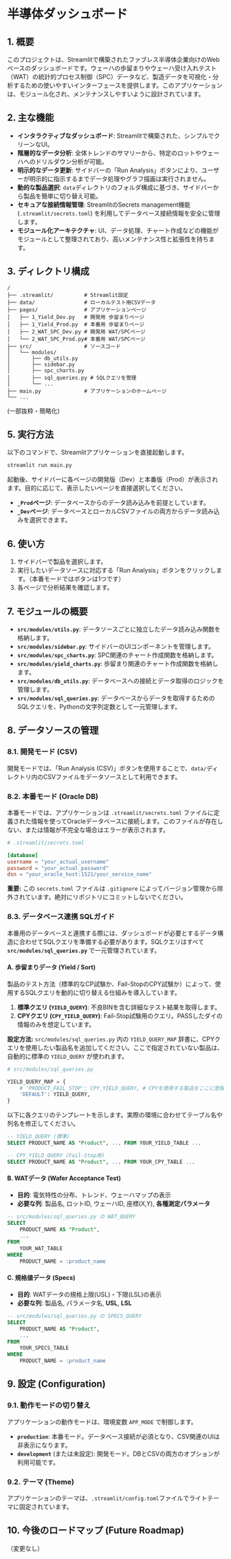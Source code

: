 # 半導体ダッシュボード

## 1. 概要

このプロジェクトは、Streamlitで構築されたファブレス半導体企業向けのWebベースのダッシュボードです。ウェーハの歩留まりやウェーハ受け入れテスト（WAT）の統計的プロセス制御（SPC）データなど、製造データを可視化・分析するための使いやすいインターフェースを提供します。このアプリケーションは、モジュール化され、メンテナンスしやすいように設計されています。

## 2. 主な機能

*   **インタラクティブなダッシュボード**: Streamlitで構築された、シンプルでクリーンなUI。
*   **階層的なデータ分析**: 全体トレンドのサマリーから、特定のロットやウェーハへのドリルダウン分析が可能。
*   **明示的なデータ更新**: サイドバーの「Run Analysis」ボタンにより、ユーザーが明示的に指示するまでデータ処理やグラフ描画は実行されません。
*   **動的な製品選択**: `data`ディレクトリのフォルダ構成に基づき、サイドバーから製品を簡単に切り替え可能。
*   **セキュアな接続情報管理**: StreamlitのSecrets management機能 (`.streamlit/secrets.toml`) を利用してデータベース接続情報を安全に管理します。
*   **モジュール化アーキテクチャ**: UI、データ処理、チャート作成などの機能がモジュールとして整理されており、高いメンテナンス性と拡張性を持ちます。

## 3. ディレクトリ構成

```
/
├── .streamlit/          # Streamlit設定
├── data/                # ローカルテスト用CSVデータ
├── pages/               # アプリケーションページ
│   ├── 1_Yield_Dev.py   # 開発用 歩留まりページ
│   ├── 1_Yield_Prod.py  # 本番用 歩留まりページ
│   ├── 2_WAT_SPC_Dev.py # 開発用 WAT/SPCページ
│   └── 2_WAT_SPC_Prod.py# 本番用 WAT/SPCページ
├── src/                 # ソースコード
│   └── modules/
│       ├── db_utils.py
│       ├── sidebar.py
│       ├── spc_charts.py
│       ├── sql_queries.py # SQLクエリを管理
│       └── ...
├── main.py              # アプリケーションのホームページ
└── ...
```

(一部抜粋・簡略化)

## 5. 実行方法

以下のコマンドで、Streamlitアプリケーションを直接起動します。

```bash
streamlit run main.py
```

起動後、サイドバーに各ページの開発版（Dev）と本番版（Prod）が表示されます。目的に応じて、表示したいページを直接選択してください。

*   **`_Prod`ページ**: データベースからのデータ読み込みを前提としています。
*   **`_Dev`ページ**: データベースとローカルCSVファイルの両方からデータ読み込みを選択できます。


## 6. 使い方

1.  サイドバーで製品を選択します。
2.  実行したいデータソースに対応する「Run Analysis」ボタンをクリックします。（本番モードではボタンは1つです）
3.  各ページで分析結果を確認します。

## 7. モジュールの概要

*   **`src/modules/utils.py`**: データソースごとに独立したデータ読み込み関数を格納します。
*   **`src/modules/sidebar.py`**: サイドバーのUIコンポーネントを管理します。
*   **`src/modules/spc_charts.py`**: SPC関連のチャート作成関数を格納します。
*   **`src/modules/yield_charts.py`**: 歩留まり関連のチャート作成関数を格納します。
*   **`src/modules/db_utils.py`**: データベースへの接続とデータ取得のロジックを管理します。
*   **`src/modules/sql_queries.py`**: データベースからデータを取得するためのSQLクエリを、Pythonの文字列定数として一元管理します。

## 8. データソースの管理

### 8.1. 開発モード (CSV)

開発モードでは、「Run Analysis (CSV)」ボタンを使用することで、`data/`ディレクトリ内のCSVファイルをデータソースとして利用できます。

### 8.2. 本番モード (Oracle DB)

本番モードでは、アプリケーションは `.streamlit/secrets.toml` ファイルに定義された情報を使ってOracleデータベースに接続します。このファイルが存在しない、または情報が不完全な場合はエラーが表示されます。

```toml
# .streamlit/secrets.toml

[database]
username = "your_actual_username"
password = "your_actual_password"
dsn = "your_oracle_host:1521/your_service_name"
```

**重要:** この `secrets.toml` ファイルは `.gitignore` によってバージョン管理から除外されています。絶対にリポジトリにコミットしないでください。

### 8.3. データベース連携 SQLガイド

本番用のデータベースと連携する際には、ダッシュボードが必要とするデータ構造に合わせてSQLクエリを準備する必要があります。SQLクエリはすべて **`src/modules/sql_queries.py`** で一元管理されています。

#### A. 歩留まりデータ (Yield / Sort)

製品のテスト方法（標準的なCP試験か、Fail-StopのCPY試験か）によって、使用するSQLクエリを動的に切り替える仕組みを導入しています。

1.  **標準クエリ (`YIELD_QUERY`)**: 不良BINを含む詳細なテスト結果を取得します。
2.  **CPYクエリ (`CPY_YIELD_QUERY`)**: Fail-Stop試験用のクエリ。PASSしたダイの情報のみを想定しています。

**設定方法:**
`src/modules/sql_queries.py` 内の `YIELD_QUERY_MAP` 辞書に、CPYクエリを使用したい製品名を追加してください。ここで指定されていない製品は、自動的に標準の `YIELD_QUERY` が使われます。

```python
# src/modules/sql_queries.py

YIELD_QUERY_MAP = {
    # 'PRODUCT_FAIL_STOP': CPY_YIELD_QUERY, # CPYを使用する製品をここに登録
    'DEFAULT': YIELD_QUERY,
}
```

以下に各クエリのテンプレートを示します。実際の環境に合わせてテーブル名や列名を修正してください。

```sql
-- YIELD_QUERY (標準)
SELECT PRODUCT_NAME AS "Product", ... FROM YOUR_YIELD_TABLE ...

-- CPY_YIELD_QUERY (Fail-Stop用)
SELECT PRODUCT_NAME AS "Product", ... FROM YOUR_CPY_TABLE ...
```

#### B. WATデータ (Wafer Acceptance Test)

-   **目的**: 電気特性の分布、トレンド、ウェーハマップの表示
-   **必要な列**: 製品名, ロットID, ウェーハID, 座標(X,Y), **各種測定パラメータ**

```sql
-- src/modules/sql_queries.py の WAT_QUERY
SELECT
    PRODUCT_NAME AS "Product",
    ...
FROM
    YOUR_WAT_TABLE
WHERE
    PRODUCT_NAME = :product_name
```

#### C. 規格値データ (Specs)

-   **目的**: WATデータの規格上限(USL)・下限(LSL)の表示
-   **必要な列**: 製品名, パラメータ名, **USL**, **LSL**

```sql
-- src/modules/sql_queries.py の SPECS_QUERY
SELECT
    PRODUCT_NAME AS "Product",
    ...
FROM
    YOUR_SPECS_TABLE
WHERE
    PRODUCT_NAME = :product_name
```


## 9. 設定 (Configuration)

### 9.1. 動作モードの切り替え

アプリケーションの動作モードは、環境変数 `APP_MODE` で制御します。

*   **`production`**: 本番モード。データベース接続が必須となり、CSV関連のUIは非表示になります。
*   **`development`** (または未設定): 開発モード。DBとCSVの両方のオプションが利用可能です。

### 9.2. テーマ (Theme)

アプリケーションのテーマは、`.streamlit/config.toml`ファイルでライトテーマに固定されています。

## 10. 今後のロードマップ (Future Roadmap)

（変更なし）

